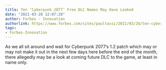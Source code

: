 ```yaml
---
title: Ten ‘Cyberpunk 2077’ Free DLC Names May Have Leaked
date: "2021-03-28 12:07:28"
author: Forbes - Innovation
authorlink: https://www.forbes.com/sites/paultassi/2021/03/28/ten-cyberpunk-2077-free-dlc-names-may-have-leaked/
tags:
- Forbes-Innovation
---
```

As we all sit around and wait for Cyberpunk 2077’s 1.2 patch which may or may not make it out in the next few days here before the end of the month, there allegedly may be a look at coming future DLC to the game, at least in name only.